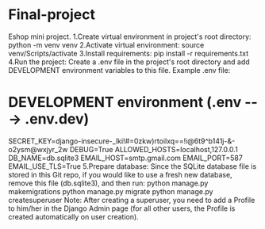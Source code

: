 # Final-project
Eshop mini project.
1.Create virtual environment in project's root directory:
python -m venv venv
2.Activate virtual environment:
source venv/Scripts/activate
3.Install requirements:
pip install -r requirements.txt
4.Run the project:
Create a .env file in the project's root directory and 
add DEVELOPMENT environment variables to this file.
Example .env file:
# DEVELOPMENT environment (.env ---> .env.dev)
SECRET_KEY=django-insecure-_lki!#=0zkw)rtoilxq==!i@6t9^b141j-&-o2ysm@wxjyr_2w
DEBUG=True
ALLOWED_HOSTS=localhost,127.0.0.1
DB_NAME=db.sqlite3
EMAIL_HOST=smtp.gmail.com
EMAIL_PORT=587
EMAIL_USE_TLS=True
5.Prepare database:
Since the SQLite database file is stored in this Git repo, if you would like to use a fresh new database, remove 
this file (db.sqlite3), and then run:
python manage.py makemigrations
python manage.py migrate
python manage.py createsuperuser
Note: After creating a superuser, you need to add a Profile to him/her in the Django Admin page (for all other users, the Profile is created automatically on user creation).

